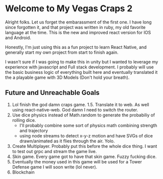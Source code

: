 # Welcome to My Vegas Craps 2

Alright folks. Let us forget the embarassment of the first one. I have long since forgotten it, and that project was written in ruby, my old favorite language at the time.
This is the new and improved react version for IOS and Android. 

Honestly, I'm just using this as a fun project to learn React Native, and generally start my own project from start to finish again.

I wasn't sure if I was going to make this in unity but I wanted to leverage my experience with javascript and Full stack development.
I probably will use the basic business logic of everything built here and eventually translated it the a playable game with 3D Models (Don't hold your breath).

## Future and Unreachable Goals

1. Lol finish the god damn craps game.
1.5. Translate it to web. As well using react-native-web. God damn I need to switch the router.
2. Use dice physics instead of Math.random to generate the probabiliy of rolling dice. 
    - I'll probably combine some sort of physics math combining strength and trajectory
    - using node streams to detect x-y-z motion and have SVGs of dice drawn/animated as it flies through the air. Yolo.
3. Create Multiplayer. Probably put this before the whole dice thing. I want to test out grpc and stream the game live.
4. Skin game. Every game got to have that skin game. Fuzzy fucking dice.
5. Eventually the money used in this game will be used for a Tower Defense game I will soon write (lol never).
6. Blockchain
